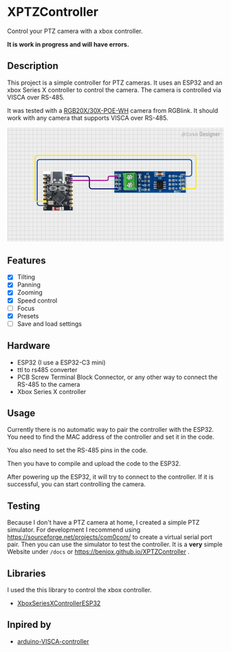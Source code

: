 # XPTZController

Control your PTZ camera with a xbox controller.

**It is work in progress and will have errors.**

## Description

This project is a simple controller for PTZ cameras. It uses an ESP32 and an xbox Series X controller to control the camera. The camera is controlled via VISCA over RS-485.

It was tested with a [RGB20X/30X-POE-WH](https://www.rgblink.com/uppic/file/202112240532067028.pdf) camera from RGBlink. It should work with any camera that supports VISCA over RS-485.

![ptz](images/ptz.png)

## Features

- [x] Tilting
- [x] Panning
- [x] Zooming
- [x] Speed control
- [ ] Focus
- [x] Presets
- [ ] Save and load settings

## Hardware

- ESP32 (I use a ESP32-C3 mini)
- ttl to rs485 converter
- PCB Screw Terminal Block Connector, or any other way to connect the RS-485 to the camera
- Xbox Series X controller

## Usage

Currently there is no automatic way to pair the controller with the ESP32. You need to find the MAC address of the controller and set it in the code.

You also need to set the RS-485 pins in the code.

Then you have to compile and upload the code to the ESP32.

After powering up the ESP32, it will try to connect to the controller. If it is successful, you can start controlling the camera.

## Testing

Because I don't have a PTZ camera at home, I created a simple PTZ simulator. For development I recommend using https://sourceforge.net/projects/com0com/ to create a virtual serial port pair. Then you can use the simulator to test the controller.
It is a **very** simple Website under `/docs` or https://beniox.github.io/XPTZController .

## Libraries

I used the this library to control the xbox controller.

- [XboxSeriesXControllerESP32](https://github.com/asukiaaa/arduino-XboxSeriesXControllerESP32)

## Inpired by

- [arduino-VISCA-controller](https://github.com/foxworth42/arduino-VISCA-controller)
